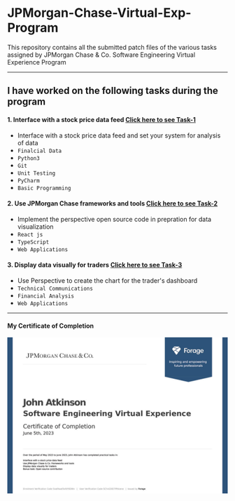 # JPMorgan-Chase-Virtual-Exp-Program
This repository contains all the submitted patch files of the various tasks assigned by JPMorgan Chase & Co. Software Engineering Virtual Experience Program

---
## I have worked on the following tasks during the program
#### 1. Interface with a stock price data feed [Click here to see Task-1](https://github.com/Green-atkinson/JPMorgan-Chase-Virtual-Exp-Program/tree/main/JPMC-tech-task-1-PY3)
- Interface with a stock price data feed and set your system for analysis of data
- `Finalcial Data` 
- `Python3`
- `Git`
- `Unit Testing`
- `PyCharm`
- `Basic Programming`

#### 2. Use JPMorgan Chase frameworks and tools [Click here to see Task-2](https://github.com/Green-atkinson/JPMorgan-Chase-Virtual-Exp-Program/tree/main/JPMC-tech-task-2-PY3)
- Implement the perspective open source code in prepration for data visualization 
- `React js` 
- `TypeScript`
- `Web Applications`

#### 3. Display data visually for traders [Click here to see Task-3](https://github.com/Green-atkinson/JPMorgan-Chase-Virtual-Exp-Program/tree/main/JPMC-tech-task-3-PY3)
- Use Perspective to create the chart for the trader's dashboard  
- `Technical Communications` 
- `Financial Analysis`
- `Web Applications`
---
#### My Certificate of Completion
![New](https://github.com/Green-atkinson/JPMorgan-Chase-Virtual-Exp-Program/blob/4a5e8a3e2dc1538dca71eea86db867b647b295e3/Certificate%20of%20Completion%20-%20JPMorgan%20SWE.jpg)
